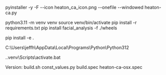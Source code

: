 pyinstaller -y -F --icon heaton_ca_icon.png --onefile --windowed heaton-ca.py

python3.11 -m venv venv
source venv/bin/activate
pip install -r requirements.txt
pip install facial_analysis -f ./wheels

pip install -e .

C:\Users\jeffh\AppData\Local\Programs\Python\Python312

.\.venv\Scripts\activate.bat

Version:
    build.sh
    const_values.py
    build.spec
    heaton-ca-osx.spec
